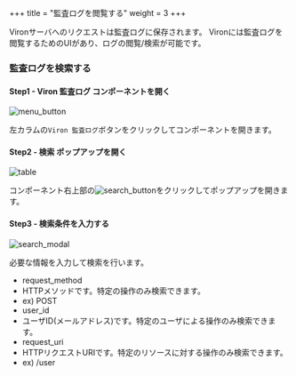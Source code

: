 +++
title = "監査ログを閲覧する"
weight = 3
+++

Vironサーバへのリクエストは監査ログに保存されます。
Vironには監査ログを閲覧するためのUIがあり、ログの閲覧/検索が可能です。

### 監査ログを検索する

#### Step1 - Viron 監査ログ コンポーネントを開く

![menu_button](menu_button.png)

左カラムの`Viron 監査ログ`ボタンをクリックしてコンポーネントを開きます。

#### Step2 - 検索 ポップアップを開く

![table](table.png)

コンポーネント右上部の![search_button](search_button.png)をクリックしてポップアップを開きます。

#### Step3 - 検索条件を入力する

![search_modal](search_modal.png)

必要な情報を入力して検索を行います。

- request_method
 - HTTPメソッドです。特定の操作のみ検索できます。
 - ex) POST
- user_id
 - ユーザID(メールアドレス)です。特定のユーザによる操作のみ検索できます。
- request_uri
 - HTTPリクエストURIです。特定のリソースに対する操作のみ検索できます。
 - ex) /user